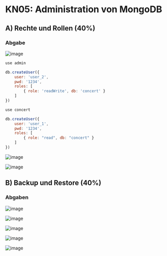 # KN05: Administration von MongoDB

## A) Rechte und Rollen (40%)

### Abgabe

![image](https://github.com/xmin12/Jeyakumuar_M165/assets/112725311/842a29cc-3756-448f-81d6-20f355b33a63)

```javascript
use admin

db.createUser({
    user: 'user_2',
    pwd: '1234',
    roles: [
        { role: 'readWrite', db: 'concert' }
    ]
})

use concert

db.createUser({
    user: 'user_1',
    pwd: '1234',
    roles: [
        { role: "read", db: "concert" }
    ]
})
````

![image](https://github.com/xmin12/Jeyakumuar_M165/assets/112725311/a5ba2ec4-5289-48ef-a65a-a499661d5ad7)

![image](https://github.com/xmin12/Jeyakumuar_M165/assets/112725311/3078c68c-75c2-4005-adad-85769a0ddd8c)

## B) Backup und Restore (40%)

### Abgaben

![image](https://github.com/xmin12/Jeyakumuar_M165/assets/112725311/1df4ae84-5130-4e4c-aab7-93055abf97d8)

![image](https://github.com/xmin12/Jeyakumuar_M165/assets/112725311/0cde161b-86a9-4e3f-99b5-fa8c5a1187be)

![image](https://github.com/xmin12/Jeyakumuar_M165/assets/112725311/b48abe1b-971b-415b-9661-5459acf0972e)

![image](https://github.com/xmin12/Jeyakumuar_M165/assets/112725311/c76db7ea-2706-483d-a15a-6b0a230d67dc)

![image](https://github.com/xmin12/Jeyakumuar_M165/assets/112725311/0c7342bf-214f-4fe1-8de6-6c7d0c1502aa)







